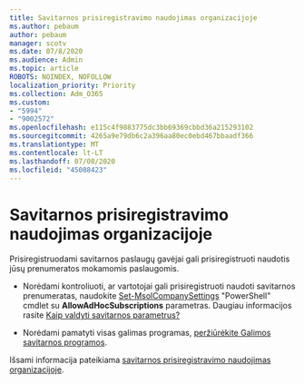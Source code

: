 ```yaml
---
title: Savitarnos prisiregistravimo naudojimas organizacijoje
ms.author: pebaum
author: pebaum
manager: scotv
ms.date: 07/8/2020
ms.audience: Admin
ms.topic: article
ROBOTS: NOINDEX, NOFOLLOW
localization_priority: Priority
ms.collection: Adm_O365
ms.custom:
- "5994"
- "9002572"
ms.openlocfilehash: e115c4f9883775dc3bb69369cbbd36a215293102
ms.sourcegitcommit: 4265a9e79db6c2a396aa80ec0ebd467bbaadf366
ms.translationtype: MT
ms.contentlocale: lt-LT
ms.lasthandoff: 07/08/2020
ms.locfileid: "45088423"
---
```

# <a name="using-self-service-sign-up-in-your-organization"></a>Savitarnos prisiregistravimo naudojimas organizacijoje

Prisiregistruodami savitarnos paslaugų gavėjai gali prisiregistruoti naudotis jūsų prenumeratos mokamomis paslaugomis.

- Norėdami kontroliuoti, ar vartotojai gali prisiregistruoti naudoti savitarnos prenumeratas, naudokite [Set-MsolCompanySettings](https://docs.microsoft.com/powershell/module/msonline/set-msolcompanysettings?view=azureadps-1.0) "PowerShell" cmdlet su **AllowAdHocSubscriptions** parametras. Daugiau informacijos rasite [Kaip valdyti savitarnos parametrus?](https://docs.microsoft.com/microsoft-365/commerce/subscriptions/self-service-purchase-faq?view=o365-worldwide)

- Norėdami pamatyti visas galimas programas, [peržiūrėkite Galimos savitarnos programos](https://docs.microsoft.com/microsoft-365/admin/misc/self-service-sign-up?view=o365-worldwide#available-self-service-programs).

Išsami informacija pateikiama [savitarnos prisiregistravimo naudojimas organizacijoje](https://docs.microsoft.com/microsoft-365/admin/misc/self-service-sign-up?view=o365-worldwide).